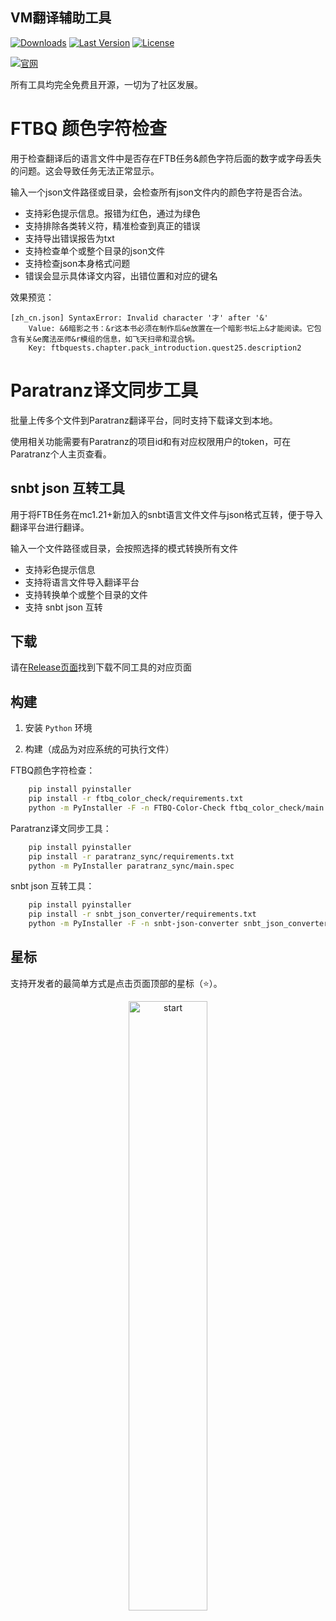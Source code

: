 ## VM翻译辅助工具

[![Downloads](https://img.shields.io/github/downloads/VM-Chinese-translate-group/translate-tools/total?style=flat-square&logo=github)](https://github.com/VM-Chinese-translate-group/translate-tools/releases/)
[![Last Version](https://img.shields.io/github/release/VM-Chinese-translate-group/translate-tools/all.svg?style=flat-square)](https://github.com/VM-Chinese-translate-group/translate-tools/releases/)
[![License](https://img.shields.io/github/license/VM-Chinese-translate-group/translate-tools?style=flat-square)](LICENSE)

[![官网](https://img.shields.io/badge/官网-介绍-blue?style=flat-square)](https://vmct-cn.top/tools)

所有工具均完全免费且开源，一切为了社区发展。

# FTBQ 颜色字符检查

用于检查翻译后的语言文件中是否存在FTB任务&颜色字符后面的数字或字母丢失的问题。这会导致任务无法正常显示。

输入一个json文件路径或目录，会检查所有json文件内的颜色字符是否合法。

- 支持彩色提示信息。报错为红色，通过为绿色
- 支持排除各类转义符，精准检查到真正的错误
- 支持导出错误报告为txt
- 支持检查单个或整个目录的json文件
- 支持检查json本身格式问题
- 错误会显示具体译文内容，出错位置和对应的键名

效果预览：
```
[zh_cn.json] SyntaxError: Invalid character '才' after '&'
    Value: &6暗影之书：&r这本书必须在制作后&e放置在一个暗影书坛上&才能阅读。它包含有关&e魔法巫师&r模组的信息，如飞天扫帚和混合锅。
    Key: ftbquests.chapter.pack_introduction.quest25.description2
```

# Paratranz译文同步工具

批量上传多个文件到Paratranz翻译平台，同时支持下载译文到本地。

使用相关功能需要有Paratranz的项目id和有对应权限用户的token，可在Paratranz个人主页查看。

## snbt json 互转工具

用于将FTB任务在mc1.21+新加入的snbt语言文件文件与json格式互转，便于导入翻译平台进行翻译。

输入一个文件路径或目录，会按照选择的模式转换所有文件

- 支持彩色提示信息
- 支持将语言文件导入翻译平台
- 支持转换单个或整个目录的文件
- 支持 snbt json 互转

## 下载

请在[Release页面](https://github.com/VM-Chinese-translate-group/translate-tools/releases)找到下载不同工具的对应页面

## 构建

1. 安装 `Python` 环境

2. 构建（成品为对应系统的可执行文件）

FTBQ颜色字符检查：
```bash
    pip install pyinstaller
    pip install -r ftbq_color_check/requirements.txt
    python -m PyInstaller -F -n FTBQ-Color-Check ftbq_color_check/main.py
```

Paratranz译文同步工具：
```bash
    pip install pyinstaller
    pip install -r paratranz_sync/requirements.txt
    python -m PyInstaller paratranz_sync/main.spec
```

snbt json 互转工具：
```bash
    pip install pyinstaller
    pip install -r snbt_json_converter/requirements.txt
    python -m PyInstaller -F -n snbt-json-converter snbt_json_converter/main.py
```

## 星标

支持开发者的最简单方式是点击页面顶部的星标（⭐）。

<p style="text-align: center;">
    <a href="https://api.star-history.com/svg?repos=VM-Chinese-translate-group/translate-tools&Date">
        <img alt="start" width=50% src="https://api.star-history.com/svg?repos=VM-Chinese-translate-group/translate-tools&Date"/>
    </a>
</p>